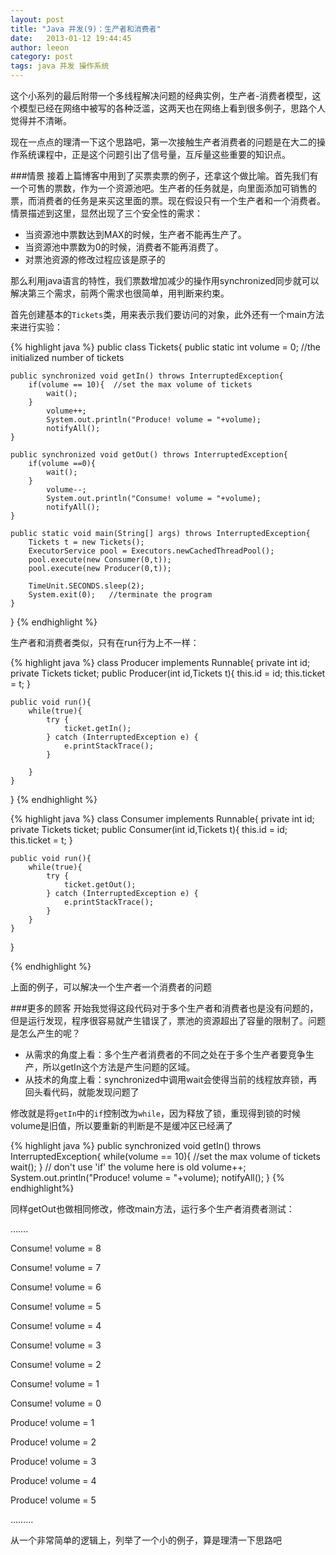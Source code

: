 ```yaml
---
layout: post
title: "Java 并发(9)：生产者和消费者"
date:   2013-01-12 19:44:45
author: leeon
category: post
tags: java 并发 操作系统
---
```

这个小系列的最后附带一个多线程解决问题的经典实例，生产者-消费者模型，这个模型已经在网络中被写的各种泛滥，这两天也在网络上看到很多例子，思路个人觉得并不清晰。

现在一点点的理清一下这个思路吧，第一次接触生产者消费者的问题是在大二的操作系统课程中，正是这个问题引出了信号量，互斥量这些重要的知识点。
<!-- break -->
###情景
接着上篇博客中用到了买票卖票的例子，还拿这个做比喻。首先我们有一个可售的票数，作为一个资源池吧。生产者的任务就是，向里面添加可销售的票，而消费者的任务是来买这里面的票。现在假设只有一个生产者和一个消费者。情景描述到这里，显然出现了三个安全性的需求：

+ 当资源池中票数达到MAX的时候，生产者不能再生产了。
+ 当资源池中票数为0的时候，消费者不能再消费了。
+ 对票池资源的修改过程应该是原子的

那么利用java语言的特性，我们票数增加减少的操作用synchronized同步就可以解决第三个需求，前两个需求也很简单，用判断来约束。

首先创建基本的`Tickets`类，用来表示我们要访问的对象，此外还有一个main方法来进行实验：

{% highlight java %}
public class Tickets{
    public static int volume = 0; //the initialized number of tickets
 
    public synchronized void getIn() throws InterruptedException{
        if(volume == 10){  //set the max volume of tickets 
            wait();
        }
            volume++;
            System.out.println("Produce! volume = "+volume);
            notifyAll();
    }
 
    public synchronized void getOut() throws InterruptedException{
        if(volume ==0){
            wait();
        }
            volume--;    
            System.out.println("Consume! volume = "+volume);
            notifyAll();
    }
 
    public static void main(String[] args) throws InterruptedException{
        Tickets t = new Tickets();
        ExecutorService pool = Executors.newCachedThreadPool();
        pool.execute(new Consumer(0,t));
        pool.execute(new Producer(0,t));
 
        TimeUnit.SECONDS.sleep(2);
        System.exit(0);   //terminate the program
    }
}
{% endhighlight %}

生产者和消费者类似，只有在run行为上不一样：



{% highlight java %}
class Producer implements Runnable{
    private int id;
    private Tickets ticket;
    public Producer(int id,Tickets t){
        this.id = id;
        this.ticket = t;
    }
 
    public void run(){
        while(true){
            try {
                ticket.getIn();
            } catch (InterruptedException e) {
                e.printStackTrace();
            }
 
        }
    }
}
{% endhighlight %}


{% highlight java %}
class Consumer implements Runnable{
    private int id;
    private Tickets ticket;
    public Consumer(int id,Tickets t){
        this.id = id;
        this.ticket = t;
    }
 
    public void run(){
        while(true){ 
            try {
                ticket.getOut();
            } catch (InterruptedException e) {
                e.printStackTrace();
            }
        }
    }
}

{% endhighlight %}

上面的例子，可以解决一个生产者一个消费者的问题

###更多的顾客
开始我觉得这段代码对于多个生产者和消费者也是没有问题的，但是运行发现，程序很容易就产生错误了，票池的资源超出了容量的限制了。问题是怎么产生的呢？

+ 从需求的角度上看：多个生产者消费者的不同之处在于多个生产者要竞争生产，所以getIn这个方法是产生问题的区域。
+ 从技术的角度上看：synchronized中调用wait会使得当前的线程放弃锁，再回头看代码，就能发现问题了

修改就是将`getIn`中的`if`控制改为`while`，因为释放了锁，重现得到锁的时候volume是旧值，所以要重新的判断是不是缓冲区已经满了

{% highlight java %}
public synchronized void getIn() throws InterruptedException{
        while(volume == 10){  //set the max volume of tickets 
            wait();
        }          // don't use 'if'  the volume here is old
            volume++;
            System.out.println("Produce! volume = "+volume);
            notifyAll();
    }
{% endhighlight%}

同样getOut也做相同修改，修改main方法，运行多个生产者消费者测试：

…….

Consume! volume = 8

Consume! volume = 7

Consume! volume = 6

Consume! volume = 5

Consume! volume = 4

Consume! volume = 3

Consume! volume = 2

Consume! volume = 1

Consume! volume = 0

Produce! volume = 1

Produce! volume = 2

Produce! volume = 3

Produce! volume = 4

Produce! volume = 5

………

 

从一个非常简单的逻辑上，列举了一个小的例子，算是理清一下思路吧